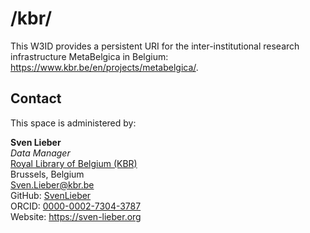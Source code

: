 # /kbr/

This W3ID provides a persistent URI for the inter-institutional research infrastructure MetaBelgica in Belgium: https://www.kbr.be/en/projects/metabelgica/.

## Contact
This space is administered by: 

**Sven Lieber**  
*Data Manager*  
[Royal Library of Belgium (KBR)](https://www.kbr.be/en/)  
Brussels, Belgium  
Sven.Lieber@kbr.be  
GitHub: [SvenLieber](https://github.com/SvenLieber)  
ORCID: [0000-0002-7304-3787](https://orcid.org/0000-0002-7304-3787)  
Website: https://sven-lieber.org  
